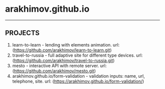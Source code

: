 # arakhimov.github.io
---
## PROJECTS
1. learn-to-learn - lending with elements animation.
url: (https://github.com/arakhimov/learn-to-learn.git)
2. travel-to-russia - full adaptive site for different type devices.
url: (https://github.com/arakhimov/travel-to-russia.git)
3. mesto - interactive API with remote server.
url: (https://github.com/arakhimov/mesto.git)
4. arakhimov.github.io/form-validation - validation inputs: name, url, telephone, site.
url: (https://arakhimov.github.io/form-validation/)